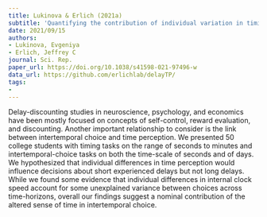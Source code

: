 ```yaml
---
title: Lukinova & Erlich (2021a)
subtitle: 'Quantifying the contribution of individual variation in timing to delay-discounting'
date: 2021/09/15
authors:
- Lukinova, Evgeniya
- Erlich, Jeffrey C
journal: Sci. Rep.
paper_url: https://doi.org/10.1038/s41598-021-97496-w
data_url: https://github.com/erlichlab/delayTP/
tags:
-
---
```


Delay-discounting studies in neuroscience, psychology, and economics have been mostly focused on concepts of self-control, reward evaluation, and discounting. Another important relationship to consider is the link between intertemporal choice and time perception. We presented 50 college students with timing tasks on the range of seconds to minutes and intertemporal-choice tasks on both the time-scale of seconds and of days. We hypothesized that individual differences in time perception would influence decisions about short experienced delays but not long delays. While we found some evidence that individual differences in internal clock speed account for some unexplained variance between choices across time-horizons, overall our findings suggest a nominal contribution of the altered sense of time in intertemporal choice.
